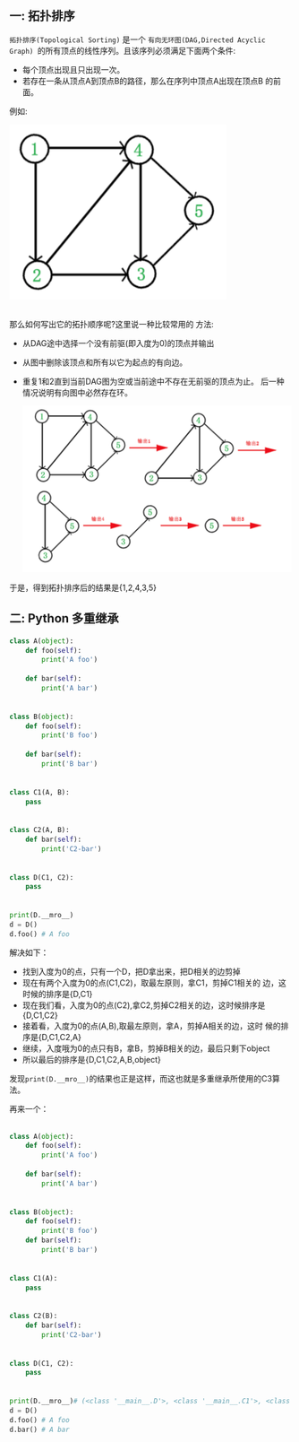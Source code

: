 ## 一: 拓扑排序

`拓扑排序(Topological Sorting)` 是一个 `有向无环图(DAG,Directed Acyclic Graph) `的所有顶点的线性序列。且该序列必须满足下面两个条件:

* 每个顶点出现且只出现一次。
* 若存在一条从顶点A到顶点B的路径，那么在序列中顶点A出现在顶点B 的前面。

例如:

![image](./figure/dag.png)

​		
那么如何写出它的拓扑顺序呢?这里说一种比较常用的 方法:

* 从DAG途中选择一个没有前驱(即入度为0)的顶点并输出

* 从图中删除该顶点和所有以它为起点的有向边。

* 重复1和2直到当前DAG图为空或当前途中不存在无前驱的顶点为止。 后一种情况说明有向图中必然存在环。

  ![image-20190121142805004](./figure/dag2.png)

于是，得到拓扑排序后的结果是{1,2,4,3,5}

## 二: Python 多重继承

```python
class A(object):
    def foo(self):
        print('A foo')

    def bar(self):
        print('A bar')


class B(object):
    def foo(self):
        print('B foo')

    def bar(self):
        print('B bar')


class C1(A, B):
    pass


class C2(A, B):
    def bar(self):
        print('C2-bar')


class D(C1, C2):
    pass


print(D.__mro__)
d = D()
d.foo() # A foo
```

解决如下：

* 找到入度为0的点，只有一个D，把D拿出来，把D相关的边剪掉
* 现在有两个入度为0的点(C1,C2)，取最左原则，拿C1，剪掉C1相关的 边，这时候的排序是{D,C1}
* 现在我们看，入度为0的点(C2),拿C2,剪掉C2相关的边，这时候排序是 {D,C1,C2}
* 接着看，入度为0的点(A,B),取最左原则，拿A，剪掉A相关的边，这时 候的排序是{D,C1,C2,A}
* 继续，入度哦为0的点只有B，拿B，剪掉B相关的边，最后只剩下object
* 所以最后的排序是{D,C1,C2,A,B,object}

发现`print(D.__mro__)`的结果也正是这样，而这也就是多重继承所使用的C3算法。



再来一个：

```python

class A(object):
    def foo(self):
        print('A foo')

    def bar(self):
        print('A bar')


class B(object):
    def foo(self):
        print('B foo')
    def bar(self):
        print('B bar')


class C1(A):
    pass


class C2(B):
    def bar(self):
        print('C2-bar')


class D(C1, C2):
    pass


print(D.__mro__)# (<class '__main__.D'>, <class '__main__.C1'>, <class '__main__.A'>, <class '__main__.C2'>, <class '__main__.B'>, <class 'object'>)
d = D()
d.foo() # A foo
d.bar() # A bar
```

